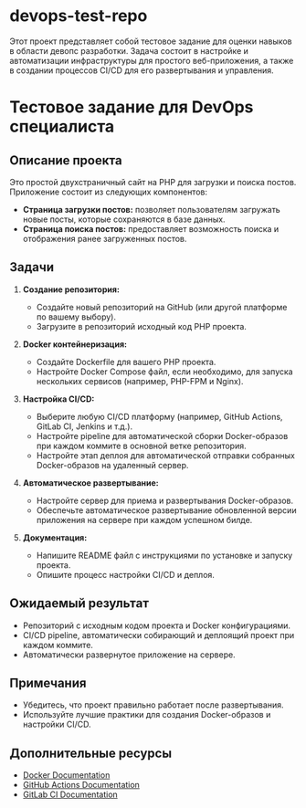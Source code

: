 # devops-test-repo
Этот проект представляет собой тестовое задание для оценки навыков в области девопс разработки. Задача состоит в настройке и автоматизации инфраструктуры для простого веб-приложения, а также в создании процессов CI/CD для его развертывания и управления.

# Тестовое задание для DevOps специалиста

## Описание проекта

Это простой двухстраничный сайт на PHP для загрузки и поиска постов. Приложение состоит из следующих компонентов:
- **Страница загрузки постов:** позволяет пользователям загружать новые посты, которые сохраняются в базе данных.
- **Страница поиска постов:** предоставляет возможность поиска и отображения ранее загруженных постов.

## Задачи

1. **Создание репозитория:**
    - Создайте новый репозиторий на GitHub (или другой платформе по вашему выбору).
    - Загрузите в репозиторий исходный код PHP проекта.

2. **Docker контейнеризация:**
    - Создайте Dockerfile для вашего PHP проекта.
    - Настройте Docker Compose файл, если необходимо, для запуска нескольких сервисов (например, PHP-FPM и Nginx).

3. **Настройка CI/CD:**
    - Выберите любую CI/CD платформу (например, GitHub Actions, GitLab CI, Jenkins и т.д.).
    - Настройте pipeline для автоматической сборки Docker-образов при каждом коммите в основной ветке репозитория.
    - Настройте этап деплоя для автоматической отправки собранных Docker-образов на удаленный сервер.

4. **Автоматическое развертывание:**
    - Настройте сервер для приема и развертывания Docker-образов.
    - Обеспечьте автоматическое развертывание обновленной версии приложения на сервере при каждом успешном билде.

5. **Документация:**
    - Напишите README файл с инструкциями по установке и запуску проекта.
    - Опишите процесс настройки CI/CD и деплоя.

## Ожидаемый результат

- Репозиторий с исходным кодом проекта и Docker конфигурациями.
- CI/CD pipeline, автоматически собирающий и деплоящий проект при каждом коммите.
- Автоматически развернутое приложение на сервере.

## Примечания

- Убедитесь, что проект правильно работает после развертывания.
- Используйте лучшие практики для создания Docker-образов и настройки CI/CD.

## Дополнительные ресурсы

- [Docker Documentation](https://docs.docker.com/)
- [GitHub Actions Documentation](https://docs.github.com/en/actions)
- [GitLab CI Documentation](https://docs.gitlab.com/ee/ci/)

